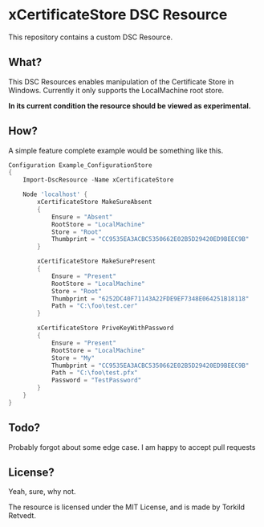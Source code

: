 # xCertificateStore DSC Resource
This repository contains a custom DSC Resource.

## What?
This DSC Resources enables manipulation of the Certificate Store in Windows. Currently it only supports the LocalMachine root store.

**In its current condition the resource should be viewed as experimental.**

## How?
A simple feature complete example would be something like this.
```PowerShell
Configuration Example_ConfigurationStore
{
    Import-DscResource -Name xCertificateStore

    Node 'localhost' {
        xCertificateStore MakeSureAbsent
        {
            Ensure = "Absent"
            RootStore = "LocalMachine"
            Store = "Root"
            Thumbprint = "CC9535EA3ACBC5350662E02B5D29420ED9BEEC9B"
        }

        xCertificateStore MakeSurePresent
        {
            Ensure = "Present"
            RootStore = "LocalMachine"
            Store = "Root"
            Thumbprint = "6252DC40F71143A22FDE9EF7348E064251B18118"
            Path = "C:\foo\test.cer"
        }

        xCertificateStore PriveKeyWithPassword
        {
            Ensure = "Present"
            RootStore = "LocalMachine"
            Store = "My"
            Thumbprint = "CC9535EA3ACBC5350662E02B5D29420ED9BEEC9B"
            Path = "C:\foo\test.pfx"
            Password = "TestPassword"
        }
    }
}
```

## Todo?
Probably forgot about some edge case. I am happy to accept pull requests

## License?
Yeah, sure, why not.

The resource is licensed under the MIT License, and is made by Torkild Retvedt.

